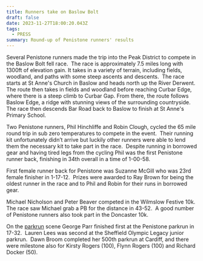 ```yaml
---
title: Runners take on Baslow Bolt
draft: false
date: 2023-11-27T18:00:20.043Z
tags:
  - PRESS
summary: Round-up of Penistone runners' results
---
```

Several Penistone runners made the trip into the Peak District to compete in the Baslow Bolt fell race.  The race is approximately 7.5 miles long with 1300ft of elevation gain. It takes in a variety of terrain, including fields, woodland, and paths with some steep ascents and descents.  The race starts at St Anne's Church in Baslow and heads north up the River Derwent. The route then takes in fields and woodland before reaching Curbar Edge, where there is a steep climb to Curbar Gap. From there, the route follows Baslow Edge, a ridge with stunning views of the surrounding countryside. The race then descends Bar Road back to Baslow to finish at St Anne's Primary School.

Two Penistone runners, Phil Hinchliffe and Robin Clough, cycled the 65 mile round trip in sub zero temperatures to compete in the event.  Their running kit unfortunately didn’t arrive but luckily other runners were able to lend them the necessary kit to take part in the race.  Despite running in borrowed gear and having tired legs from the cycling Phil was the first Penistone runner back, finishing in 34th overall in a time of 1-00-58.

First female runner back for Penistone was Suzanne McGill who was 23rd female finisher in 1-17-12.  Prizes were awarded to Ray Brown for being the oldest runner in the race and to Phil and Robin for their runs in borrowed gear.

Michael Nicholson and Peter Beaver competed in the Wilmslow Festive 10k.  The race saw Michael grab a PB for the distance in 43-52.  A good number of Penistone runners also took part in the Doncaster 10k.

On the [parkrun](https://results.pfrac.co.uk/parkrun-2023/latest) scene George Parr finished first at the Penistone parkrun in 17-32.  Lauren Lees was second at the Sheffield Olympic Legacy junior parkrun.  Dawn Broom completed her 500th parkrun at Cardiff, and there were milestone also for Kirsty Rogers (100), Flynn Rogers (100) and Richard Docker (50).